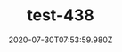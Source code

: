 ---
title: test-438
date: 2020-07-30T07:53:59.980Z
banner_subcontent: asdfsf
category: Fact sheets
focus: Support for leaders, colleagues and staff
role: Senior manager
organisation_size: Micro (<10 employees)
industry: Energy & Utilities
content: Lorem ipsum dolor sit amet, consectetur adipiscing elit, sed do eiusmod tempor incididunt ut labore et dolore magna aliqua. Ut enim ad minim veniam, quis nostrud exercitation ullamco laboris nisi ut aliquip ex ea commodo consequat. Duis aute irure dolor in reprehenderit in voluptate velit esse cillum dolore eu fugiat nulla pariatur. Excepteur sint occaecat cupidatat non proident, sunt in culpa qui officia deserunt mollit anim id est laborum.
---